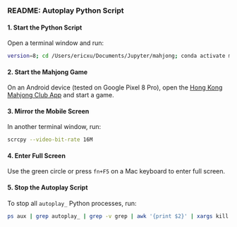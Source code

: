 ### README: Autoplay Python Script

#### 1. Start the Python Script
Open a terminal window and run:
```zsh
version=8; cd /Users/ericxu/Documents/Jupyter/mahjong; conda activate myenv; ts=$(date +%s); nohup python autoplay_v${version}.py >> logs/output_${ts}.log 2>&1 &
```

#### 2. Start the Mahjong Game
On an Android device (tested on Google Pixel 8 Pro), open the [Hong Kong Mahjong Club App](https://play.google.com/store/apps/details?id=com.pvella.mahjong&hl=en_US) and start a game.

#### 3. Mirror the Mobile Screen
In another terminal window, run:
```zsh
scrcpy --video-bit-rate 16M
```

#### 4. Enter Full Screen
Use the green circle or press `fn+F5` on a Mac keyboard to enter full screen.

#### 5. Stop the Autoplay Script
To stop all `autoplay_` Python processes, run:
```zsh
ps aux | grep autoplay_ | grep -v grep | awk '{print $2}' | xargs kill
```
